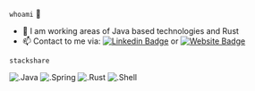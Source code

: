 
`whoami` 👋

- 🔭 I am working areas of Java based technologies and Rust
- 📫 Contact to me via: [![Linkedin Badge](https://img.shields.io/badge/-burakcekil-blue?style=flat-square&logo=Linkedin&logoColor=white&link=https://www.linkedin.com/in/burakcekil/)](https://www.linkedin.com/in/burakcekil/) or [![Website Badge](https://img.shields.io/website?down_color=red&down_message=down&label=burakcekil.com&style=flat-square&up_color=green&up_message=up&url=http%3A%2F%2Fburakcekil.com)](https://burakcekil.com)


`stackshare`

![.Java](https://img.shields.io/badge/Java-5382A1?style=for-the-badge&logo=java&logoColor=white)
![.Spring](https://img.shields.io/static/v1?style=for-the-badge&message=Spring&color=success&logo=Spring&logoColor=FFFFFF&label=)
![.Rust](https://img.shields.io/badge/Rust-E33717?style=for-the-badge&logo=rust&logoColor=white)
![.Shell](https://img.shields.io/badge/Shell_Script-121011?style=for-the-badge&logo=gnu-bash&logoColor=white)



